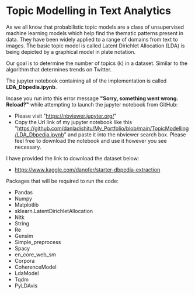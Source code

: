 
# Topic Modelling in Text Analytics
As we all know that probabilistic topic models are a class of unsupervised machine learning models which help find the thematic patterns present in data. They have been widely applied to a range of domains from text to images. The basic topic model is called Latent Dirichlet Allocation (LDA) is being depicted by a graphical model in plate notation.

Our goal is to determine the number of topics (k) in a dataset. Similar to the algorithm that determines trends on Twitter. 

The jupyter notebook containing all of the implementation is called **LDA_Dbpedia.ipynb**.

Incase you run into this error message **"Sorry, something went wrong. Reload?"**  while attempting to launch the jupyter notebook from GitHub:
* Please visit "https://nbviewer.jupyter.org/" 
* Copy the Url link of my jupyter notebook like this "https://github.com/danladishitu/My_Portfolio/blob/main/TopicModelling/LDA_Dbpedia.ipynb" and paste it into the nbviewer search box. Please feel free to download the notebook and use it however you see necessary.

I have provided the link to download the dataset below:
* https://www.kaggle.com/danofer/starter-dbpedia-extraction

Packages that will be required to run the code:

* Pandas 
* Numpy
* Matplotlib
* sklearn.LatentDirichletAllocation
* Nltk
* String
* Re
* Gensim
* Simple_preprocess
* Spacy
* en_core_web_sm
* Corpora
* CoherenceModel
* LdaModel
* Tqdm
* PyLDAvis
